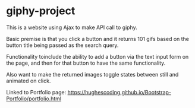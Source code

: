 # giphy-project

This is a website using Ajax to make API call to giphy.

Basic premise is that you click a button and it returns 101 gifs based on the button title being passed as the search query.

Functionality toinclude the ability to add a button via the text input form on the page, and then for that button to have the same functionality.

Also want to make the returned images toggle states between still and animated on click.

Linked to Portfolio page: https://hughescoding.github.io/Bootstrap-Portfolio/portfolio.html
